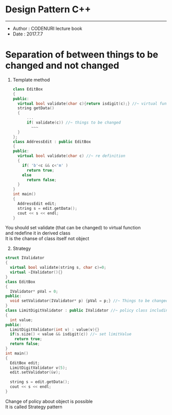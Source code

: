# Design Pattern C++
----------

* Author : CODENURI lecture book
* Date : 2017.7.7

# Separation of between things to be changed and not changed

1.  Template method

    ````C++
    class EditBox
    {
    public:
      virtual bool validate(char c){return isdigit(c);} //~ virtual function
      string getData()
      {
          ...
          if( validate(c)) //~ things to be changed
            ~~~
      }
    };
    class AddressEdit : public EditBox
    {
    public:
      virtual bool validate(char c) //~ re definition
      {
        if( 'b'<c && c<'m' )
          return true;
        else 
          return false;
      }    
    }
    int main()
    {
      AddressEdit edit;
      string s = edit.getData();
      cout << s << endl;    
    }
    ````
You should set validate (that can be changed) to virtual function  
and redefine it in derived class  
It is the chanse of class itself not object

2.	Strategy

   ````c++
   struct IValidator
   {
     virtual bool validate(string s, char c)=0;
     virtual ~IValidator(){}
   }
   class EditBox
   {
     IValidator* pVal = 0;
   public:
     void setValidator(IValidator* p) {pVal = p;} //~ Things to be changed (validate function) 
   }
   class LimitDigitValidator : public IValidator //~ policy class including validation policy
   {
     int value;
   public:
     LimitDigitValidator(int v) : value(v){}
     if(s.size() < value && isdigit(c)) //~ set limitValue
       return true;
     return false;
   }
   int main()
   {
     EditBox edit;
     LimitDigitValidator v(5);
     edit.setValidator(&v);
     
     string s = edit.getData();
     cout << s << endl;
   }
   ````

Change of policy about object is possible  
It is called Strategy pattern


​	

